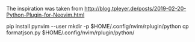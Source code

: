 The inspiration was taken from http://blog.tpleyer.de/posts/2019-02-20-Python-Plugin-for-Neovim.html

pip install pynvim --user
mkdir -p $HOME/.config/nvim/rplugin/python
cp formatjson.py $HOME/.config/nvim/rplugin/python/
